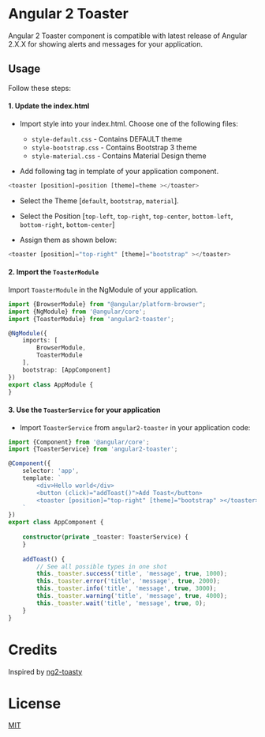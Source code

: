 # Angular 2 Toaster
Angular 2 Toaster component is compatible with latest release of Angular 2.X.X for showing alerts and messages for your application.

## Usage
Follow these steps:

#### 1. Update the index.html
- Import style into your index.html. Choose one of the following files:
  - `style-default.css` - Contains DEFAULT theme
  - `style-bootstrap.css` - Contains Bootstrap 3 theme
  - `style-material.css` - Contains Material Design theme

- Add following tag in template of your application component. 

```ts
<toaster [position]=position [theme]=theme ></toaster>
```

- Select the Theme [`default`, `bootstrap`, `material`].

- Select the Position [`top-left`, `top-right`, `top-center`, `bottom-left`, `bottom-right`, `bottom-center`]

- Assign them as shown below:

```ts
<toaster [position]="top-right" [theme]="bootstrap" ></toaster>
```


#### 2. Import the `ToasterModule`
Import `ToasterModule` in the NgModule of your application. 

```ts
import {BrowserModule} from "@angular/platform-browser";
import {NgModule} from '@angular/core';
import {ToasterModule} from 'angular2-toaster';

@NgModule({
    imports: [
        BrowserModule,
        ToasterModule
    ],
    bootstrap: [AppComponent]
})
export class AppModule {
}
```

#### 3. Use the `ToasterService` for your application
- Import `ToasterService` from `angular2-toaster` in your application code:

```ts
import {Component} from '@angular/core';
import {ToasterService} from 'angular2-toaster';

@Component({
    selector: 'app',
    template: `
        <div>Hello world</div>
        <button (click)="addToast()">Add Toast</button>
        <toaster [position]="top-right" [theme]="bootstrap" ></toaster>
    `
})
export class AppComponent {
    
    constructor(private _toaster: ToasterService) { 
    }
    
    addToast() {
        // See all possible types in one shot
        this._toaster.success('title', 'message', true, 1000);
        this._toaster.error('title', 'message', true, 2000);
        this._toaster.info('title', 'message', true, 3000);
        this._toaster.warning('title', 'message', true, 4000);
        this._toaster.wait('title', 'message', true, 0);
    }
}
```

# Credits 
Inspired by [ng2-toasty](https://github.com/akserg/ng2-toasty/)

# License
 [MIT](/LICENSE)
